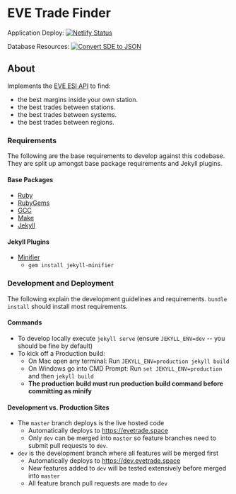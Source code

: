 # EVE Trade Finder

Application Deploy: [![Netlify Status](https://api.netlify.com/api/v1/badges/4daf6162-578e-4ff5-a99a-ab44e8cbdace/deploy-status)](https://app.netlify.com/sites/evetrade/deploys)

Database Resources: [![Convert SDE to JSON](https://github.com/awhipp/evetrade_resources/actions/workflows/download.yml/badge.svg)](https://github.com/awhipp/evetrade_resources/actions/workflows/download.yml)

## About
Implements the [EVE ESI API](https://esi.tech.ccp.is/) to find:

* the best margins inside your own station.
* the best trades between stations.
* the best trades between systems.
* the best trades between regions.

### Requirements

The following are the base requirements to develop against this codebase.
They are split up amongst base package requirements and Jekyll plugins.

#### Base Packages
* [Ruby](https://www.ruby-lang.org/en/documentation/installation/)
* [RubyGems](https://rubygems.org/pages/download)
* [GCC](https://gcc.gnu.org/install/)
* [Make](https://www.gnu.org/software/make/)
* [Jekyll](https://jekyllrb.com/docs/installation/)

#### Jekyll Plugins
* [Minifier](https://github.com/digitalsparky/jekyll-minifier)
  - `gem install jekyll-minifier`

### Development and Deployment

The following explain the development guidelines and requirements. `bundle install` should install most requirements.

#### Commands
  * To develop locally execute `jekyll serve` (ensure `JEKYLL_ENV=dev` -- you should be fine by default)
  * To kick off a Production build:
    - On Mac open any terminal: Run `JEKYLL_ENV=production jekyll build`
    - On Windows go into CMD Prompt: Run `set JEKYLL_ENV=production` and then `jekyll build`
    - **The production build must run production build command before committing as minify**

#### Development vs. Production Sites
  * The `master` branch deploys is the live hosted code
    - Automatically deploys to https://evetrade.space
    - Only `dev` can be merged into `master` so feature branches need to submit pull requests to `dev`.
  * `dev` is the development branch where all features will be merged first
    - Automatically deploys to https://dev.evetrade.space
    - New features added to `dev` will be tested extensively before merged into `master`
    - All feature branch pull requests are made to `dev`
